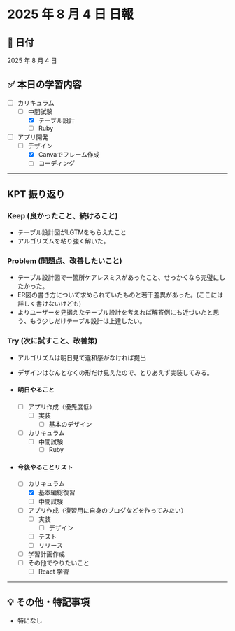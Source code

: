 # 2025 年 8 月 4 日 日報

## 📅 日付

2025 年 8 月 4 日

## ✅ 本日の学習内容

  - [ ] カリキュラム
    - [ ] 中間試験
      - [x] テーブル設計
      - [ ] Ruby
  - [ ] アプリ開発
    - [ ] デザイン
      - [x] Canvaでフレーム作成 
      - [ ] コーディング
---

## KPT 振り返り

### Keep (良かったこと、続けること)

- テーブル設計図がLGTMをもらえたこと
- アルゴリズムを粘り強く解いた。

### Problem (問題点、改善したいこと)

- テーブル設計図で一箇所ケアレスミスがあったこと、せっかくなら完璧にしたかった。
- ER図の書き方について求められていたものと若干差異があった。(ここには詳しく書けないけども)
- よりユーザーを見据えたテーブル設計を考えれば解答例にも近づいたと思う、もう少しだけテーブル設計は上達したい。


### Try (次に試すこと、改善策)

- アルゴリズムは明日見て違和感がなければ提出
- デザインはなんとなくの形だけ見えたので、とりあえず実装してみる。

- #### 明日やること
  - [ ] アプリ作成（優先度低）
    - [ ] 実装
      - [ ] 基本のデザイン
  - [ ] カリキュラム
    - [ ] 中間試験
      - [ ] Ruby

- #### 今後やることリスト
  - [ ] カリキュラム
    - [x] 基本編総復習
    - [ ] 中間試験
  - [ ] アプリ作成（復習用に自身のブログなどを作ってみたい）
    - [ ] 実装
      - [ ] デザイン
    - [ ] テスト
    - [ ] リリース
  - [ ] 学習計画作成
  - [ ] その他でやりたいこと
    - [ ] React 学習

---

## 💡 その他・特記事項

- 特になし
